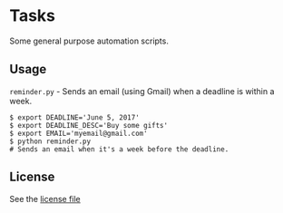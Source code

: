 # Tasks

Some general purpose automation scripts.

## Usage

`reminder.py` - Sends an email (using Gmail) when a deadline is within a week.

```
$ export DEADLINE='June 5, 2017'
$ export DEADLINE_DESC='Buy some gifts'
$ export EMAIL='myemail@gmail.com'
$ python reminder.py
# Sends an email when it's a week before the deadline.
```

## License

See the [license file](LICENSE)